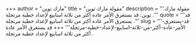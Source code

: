 +++
author = "مارك توين"
title = "مقولة مارك توين"
description = '''مقولة مارك توين: قد يستغرق الأمر عادة أكثر من ثلاثة اسابيع لإعداد خطبة مرتجلة .'''
quote = '''قد يستغرق الأمر عادة أكثر من ثلاثة اسابيع لإعداد خطبة مرتجلة .'''
slug = '''قد-يستغرق-الأمر-عادة-أكثر-من-ثلاثة-اسابيع-لإعداد-خطبة-مرتجلة'''
+++
قد يستغرق الأمر عادة أكثر من ثلاثة اسابيع لإعداد خطبة مرتجلة .
